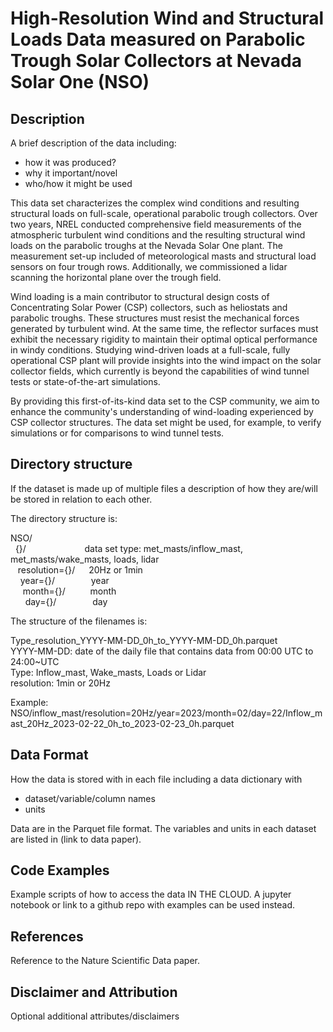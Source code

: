 # High-Resolution Wind and Structural Loads Data measured on Parabolic Trough Solar Collectors at Nevada Solar One (NSO)

## Description

A brief description of the data including:
- how it was produced?
- why it important/novel
- who/how it might be used

This data set characterizes the complex wind conditions and resulting structural loads on full-scale, operational parabolic trough collectors.
Over two years, NREL conducted comprehensive field measurements of the atmospheric turbulent wind conditions and the resulting structural wind loads on the parabolic troughs at the Nevada Solar One plant. The measurement set-up included of meteorological masts and structural load sensors on four trough rows.
Additionally, we commissioned a lidar scanning the horizontal plane over the trough field.

Wind loading is a main contributor to structural design costs of Concentrating Solar Power (CSP) collectors, such as heliostats and parabolic troughs. These structures must resist the mechanical forces generated by turbulent wind. At the same time, the reflector surfaces must exhibit the necessary rigidity to maintain their optimal optical performance in windy conditions. 
Studying wind-driven loads at a full-scale, fully operational CSP plant will provide insights into the wind impact on the solar collector fields, which currently is beyond the capabilities of wind tunnel tests or state-of-the-art simulations.

By providing this first-of-its-kind data set to the CSP community, we aim to enhance the community's understanding of wind-loading experienced by CSP collector structures.
The data set might be used, for example, to verify simulations or for comparisons to wind tunnel tests.

## Directory structure

If the dataset is made up of multiple files a description of how they are/will
be stored in relation to each other.

The directory structure is:

NSO/  <br>
&nbsp; {}/   &emsp;       &emsp; &emsp;     &emsp;        &emsp;    data set type: met_masts/inflow_mast, met_masts/wake_masts, loads, lidar  <br>
&nbsp;&nbsp;  resolution={}/    &emsp;        20Hz or 1min  <br>
&nbsp;&nbsp;&nbsp;   year={}/     &emsp;    &emsp;  &emsp;        year  <br>
&nbsp;&nbsp;&nbsp;&nbsp;    month={}/     &emsp;   &emsp;        month  <br>
&nbsp;&nbsp;&nbsp;&nbsp;&nbsp;     day={}/   &emsp;    &emsp;   &emsp;        day  <br>


The structure of the filenames is:

Type_resolution_YYYY-MM-DD_0h_to_YYYY-MM-DD_0h.parquet  <br>
YYYY-MM-DD: date of the daily file that contains data from 00:00 UTC to 24:00~UTC  <br>
Type: Inflow_mast, Wake_masts, Loads or Lidar  <br>
resolution: 1min or 20Hz  <br>


Example:
NSO/inflow_mast/resolution=20Hz/year=2023/month=02/day=22/Inflow_mast_20Hz_2023-02-22_0h_to_2023-02-23_0h.parquet


## Data Format

How the data is stored with in each file including a data dictionary with
- dataset/variable/column names
- units

Data are in the Parquet file format. The variables and units in each dataset are listed in (link to data paper).

## Code Examples

Example scripts of how to access the data IN THE CLOUD. A jupyter notebook or
link to a github repo with examples can be used instead.

## References

Reference to the Nature Scientific Data paper.

## Disclaimer and Attribution

Optional additional attributes/disclaimers
